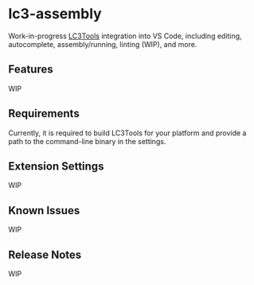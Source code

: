 # lc3-assembly

Work-in-progress [LC3Tools](https://github.com/chiragsakhuja/lc3tools/tree/master) integration into VS Code, including editing, autocomplete, assembly/running, linting (WIP), and more.

## Features

WIP

## Requirements

Currently, it is required to build LC3Tools for your platform and provide a path to the command-line binary in the settings. 

## Extension Settings

WIP

## Known Issues

WIP

## Release Notes

WIP